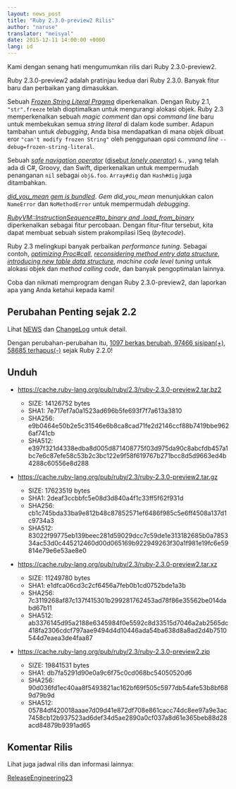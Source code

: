 ```yaml
---
layout: news_post
title: "Ruby 2.3.0-preview2 Rilis"
author: "naruse"
translator: "meisyal"
date: 2015-12-11 14:00:00 +0000
lang: id
---
```


Kami dengan senang hati mengumumkan rilis dari Ruby 2.3.0-preview2.

Ruby 2.3.0-preview2 adalah pratinjau kedua dari Ruby 2.3.0.
Banyak fitur baru dan perbaikan yang dimasukkan.

Sebuah [*Frozen String Literal Pragma*](https://bugs.ruby-lang.org/issues/11473)
diperkenalkan.
Dengan Ruby 2.1, `"str".freeze` telah dioptimalkan untuk mengurangi alokasi objek.
Ruby 2.3 memperkenalkan sebuah *magic comment* dan opsi *command line* baru untuk
membekukan semua *string literal* di dalam kode sumber.
Adapun tambahan untuk *debugging*, Anda bisa mendapatkan di mana objek dibuat
eror `"can't modify frozen String"` oleh penggunaan
opsi *command line* `--debug=frozen-string-literal`.

Sebuah [*safe navigation operator*](https://bugs.ruby-lang.org/issues/11537)
([disebut *lonely operator*](https://instagram.com/p/-M9l6mRPLR/)) `&.`,
yang telah ada di C#, Groovy, dan Swift, diperkenalkan untuk mempermudah
penanganan `nil` sebagai `obj&.foo`. `Array#dig` dan `Hash#dig` juga ditambahkan.

[*did_you_mean gem is bundled*](https://bugs.ruby-lang.org/issues/11252).
*Gem did_you_mean*
menunjukkan calon `NameError` dan `NoMethodError` untuk mempermudah
*debugging*.

[*RubyVM::InstructionSequence#to_binary and .load_from_binary*](https://bugs.ruby-lang.org/issues/11788)
diperkenalkan sebagai fitur percobaan.
Dengan fitur-fitur tersebut, kita dapat membuat sebuah sistem prakompilasi ISeq (*bytecode*).

Ruby 2.3 melingkupi banyak perbaikan *performance tuning*.
Sebagai contoh,
[*optimizing Proc#call*](https://bugs.ruby-lang.org/issues/11569),
[*reconsidering method entry data structure*](https://bugs.ruby-lang.org/issues/11278),
[*introducing new table data structure*](https://bugs.ruby-lang.org/issues/11420),
*machine code level tuning* untuk alokasi objek dan *method calling code*,
dan banyak pengoptimalan lainnya.

Coba dan nikmati memprogram dengan Ruby 2.3.0-preview2, dan laporkan
apa yang Anda ketahui kepada kami!

## Perubahan Penting sejak 2.2

Lihat [NEWS](https://github.com/ruby/ruby/blob/v2_3_0_preview2/NEWS)
dan [ChangeLog](https://github.com/ruby/ruby/blob/v2_3_0_preview2/ChangeLog)
untuk detail.

Dengan perubahan-perubahan itu, [1097 berkas berubah, 97466 sisipan(+), 58685 terhapus(-)](https://github.com/ruby/ruby/compare/v2_2_0...v2_3_0_preview2) sejak Ruby 2.2.0!

## Unduh

* <https://cache.ruby-lang.org/pub/ruby/2.3/ruby-2.3.0-preview2.tar.bz2>

  * SIZE:   14126752 bytes
  * SHA1:   7e717ef7a0a1523ad696b5fe693f7f7a613a3810
  * SHA256: e9b0464e50b2e5c31546e6b8ca8cad71fe2d2146ccf88b7419bbe9626af741cb
  * SHA512: e397f321d4338edba8d005d871408775f03d975da90c8abcfdb457a1bc7e6c87efe58c53b2c3bc122e9f58f619767b271bcc8d5d9663ed4b4288c60556e8d288

* <https://cache.ruby-lang.org/pub/ruby/2.3/ruby-2.3.0-preview2.tar.gz>

  * SIZE:   17623519 bytes
  * SHA1:   2deaf3ccbbfc5e08d3d840a4f1c33ff5f62f931d
  * SHA256: cb1c745bda33ba9e812b48c87852571ef6486f985c5e6ff4508a137d1c9734a3
  * SHA512: 83022f99775eb139beec281d59029dcc7c59de1e313182685b0a785334ac53d0c445212460d00d065169b922949263f30a1f981e19fc6e59814e79e6e53ae8e0

* <https://cache.ruby-lang.org/pub/ruby/2.3/ruby-2.3.0-preview2.tar.xz>

  * SIZE:   11249780 bytes
  * SHA1:   e1dfca06cd3c2cf6456a7feb0b1cd0752bde1a3b
  * SHA256: 7c3119268af87c137f415301b299281762453ad78f86e35562be014dabd67b11
  * SHA512: ab3376145d95a2188e6345984f0e5592c8d33515d7046a2ab2565dc418fa2306cdcf797aae9494d4d10446ada54ba638d8a8ad2d4b7510544d7eaea3de4faa87

* <https://cache.ruby-lang.org/pub/ruby/2.3/ruby-2.3.0-preview2.zip>

  * SIZE:   19841531 bytes
  * SHA1:   db7fa5291d90e0a9c6f75c0cd068bc54050520d6
  * SHA256: 90d036fd1ec40aa8f5493821ac162bf69f505c5977db54afe53b8bf689d79b9d
  * SHA512: 05784df420018aaae7d09d41e872df708e861cacc74dc8ee97a9e3ac7458cb12b937523ad6def34d5ae2890a0cf037a8d61e365beb88d28acd84879b9391ad65

## Komentar Rilis

Lihat juga jadwal rilis dan informasi lainnya:

[ReleaseEngineering23](https://bugs.ruby-lang.org/projects/ruby-master/wiki/ReleaseEngineering23)
